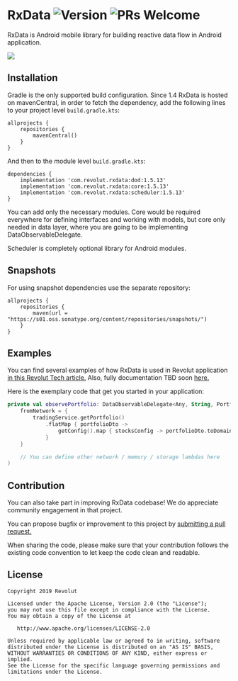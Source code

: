 # RxData ![Version](https://img.shields.io/github/license/revolut-mobile/RxData) ![PRs Welcome](https://img.shields.io/badge/PRs-welcome-brightgreen.svg)

RxData is Android mobile library for building reactive data flow in Android application.

![](images/rxdata_background.png)

## Installation

Gradle is the only supported build configuration. Since 1.4 RxData is hosted on mavenCentral, 
in order to fetch the dependency, add the following lines to your project level `build.gradle.kts`:

```
allprojects {
    repositories {
        mavenCentral()
    }
}
```

And then to the module level `build.gradle.kts`:

```
dependencies {
    implementation 'com.revolut.rxdata:dod:1.5.13'
    implementation 'com.revolut.rxdata:core:1.5.13'
    implementation 'com.revolut.rxdata:scheduler:1.5.13'
}
```

You can add only the necessary modules. Core would be required everywhere for defining interfaces 
and working with models, but core only needed in data layer, where you are going to be implementing 
DataObservableDelegate. 

Scheduler is completely optional library for Android modules. 

## Snapshots

For using snapshot dependencies use the separate repository:

```
allprojects {
    repositories {
        maven(url = "https://s01.oss.sonatype.org/content/repositories/snapshots/")
    }
}
```


## Examples

You can find several examples of how RxData is used in Revolut application [in this Revolut Tech article.][1]
Also, fully documentation TBD soon [here.][3]

Here is the exemplary code that get you started in your application:

```kotlin
private val observePortfolio: DataObservableDelegate<Any, String, Portfolio> = DataObservableDelegate(
    fromNetwork = {
        tradingService.getPortfolio()
            .flatMap { portfolioDto ->
                getConfig().map { stocksConfig -> portfolioDto.toDomain(stocksConfig) }
            }         
    }

    // You can define other network / memory / storage lambdas here
)
```

## Contribution

You can also take part in improving RxData codebase! We do appreciate community engagement in that project.

You can propose bugfix or improvement to this project by [submitting a pull request.][2]

When sharing the code, please make sure that your contribution follows the existing code convention to let keep the code clean and readable.

## License


    Copyright 2019 Revolut

    Licensed under the Apache License, Version 2.0 (the "License");
    you may not use this file except in compliance with the License.
    You may obtain a copy of the License at

       http://www.apache.org/licenses/LICENSE-2.0

    Unless required by applicable law or agreed to in writing, software
    distributed under the License is distributed on an "AS IS" BASIS,
    WITHOUT WARRANTIES OR CONDITIONS OF ANY KIND, either express or implied.
    See the License for the specific language governing permissions and
    limitations under the License.

 [1]: https://medium.com/revolut/reactive-data-flow-in-revolut-android-app-30a49fa1572e
 [2]: https://github.com/revolut-mobile/RxData/pulls
 [3]: https://github.com/ReactiveX/RxJava/wiki
